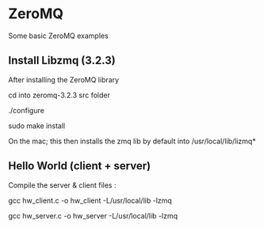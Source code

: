 ZeroMQ
======

Some basic ZeroMQ examples

Install Libzmq (3.2.3)
---------------

After installing the ZeroMQ library 

cd into zeromq-3.2.3 src folder 

./configure

sudo make install 

On the mac; 
this then installs the zmq lib by default into /usr/local/lib/lizmq*



Hello World (client + server)
------------------------------

Compile the server & client files : 

gcc  hw_client.c -o hw_client  -L/usr/local/lib -lzmq

gcc  hw_server.c -o hw_server  -L/usr/local/lib -lzmq
  
  
